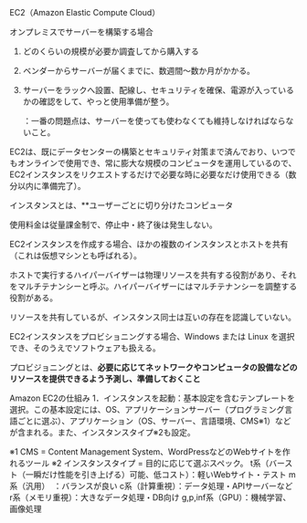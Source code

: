 EC2（Amazon Elastic Compute Cloud）

オンプレミスでサーバーを構築する場合
1. どのくらいの規模が必要か調査してから購入する
2. ベンダーからサーバーが届くまでに、数週間～数か月がかかる。
3. サーバーをラックへ設置、配線し、セキュリティを確保、電源が入っているかの確認をして、やっと使用準備が整う。

	：一番の問題点は、サーバーを使っても使わなくても維持しなければならないこと。


EC2は、既にデータセンターの構築とセキュリティ対策まで済んでおり、いつでもオンラインで使用でき、常に膨大な規模のコンピュータを運用しているので、EC2インスタンスをリクエストするだけで必要な時に必要なだけ使用できる（数分以内に準備完了）。

インスタンスとは、**ユーザーごとに切り分けたコンピュータ


使用料金は従量課金制で、停止中・終了後は発生しない。


EC2インスタンスを作成する場合、ほかの複数のインスタンスとホストを共有（これは仮想マシンとも呼ばれる）。

ホストで実行するハイパーバイザーは物理リソースを共有する役割があり、それをマルチテナンシーと呼ぶ。ハイパーバイザーにはマルチテナンシーを調整する役割がある。

リソースを共有しているが、インスタンス同士は互いの存在を認識していない。


EC2インスタンスをプロビショニングする場合、Windows または Linux を選択でき、そのうえでソフトウェアも扱える。

プロビジョニングとは、**必要に応じてネットワークやコンピュータの設備などのリソースを提供できるよう予測し、準備しておくこと**

Amazon EC2の仕組み
1．インスタンスを起動：基本設定を含むテンプレートを選択。この基本設定には、OS、アプリケーションサーバー（プログラミング言語ごとに選ぶ）、アプリケーション（OS、サーバー、言語環境、CMS※1）などが含まれる。また、インスタンスタイプ※2も設定。

※1 CMS = Content Management System、WordPressなどのWebサイトを作れるツール
※2 インスタンスタイプ = 目的に応じて選ぶスペック。
	t系（バースト（一瞬だけ性能を引き上げる）可能、低コスト）：軽いWebサイト・テスト
 	m系（汎用）　：バランスが良い
  	c系（計算重視）：データ処理・APIサーバーなど
   	r系（メモリ重視）：大きなデータ処理・DB向け
    	g,p,inf系（GPU）：機械学習、画像処理
